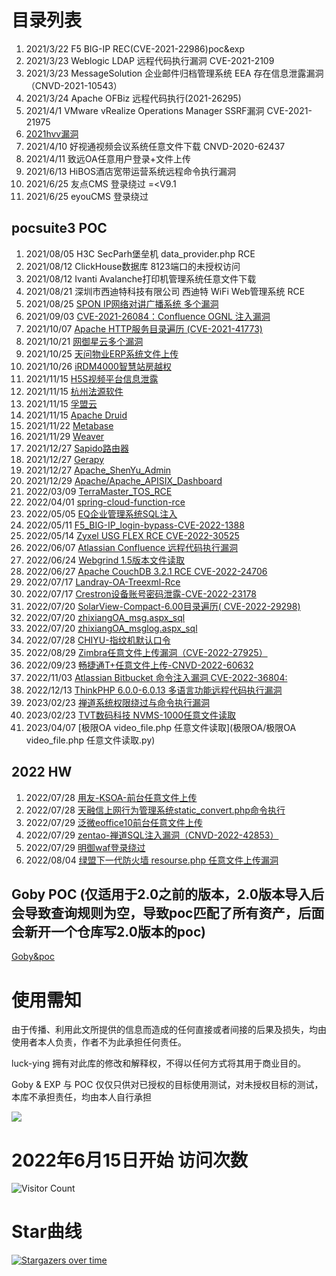 # 目录列表
1. 2021/3/22 F5 BIG-IP REC(CVE-2021-22986)poc&exp
2. 2021/3/23 Weblogic LDAP 远程代码执行漏洞 CVE-2021-2109
3. 2021/3/23 MessageSolution 企业邮件归档管理系统 EEA 存在信息泄露漏洞（CNVD-2021-10543） 
4. 2021/3/24 Apache OFBiz  远程代码执行(2021-26295) 
5. 2021/4/1  VMware vRealize Operations Manager SSRF漏洞 CVE-2021-21975
6. [2021hvv漏洞](2021hvv漏洞)
7. 2021/4/10 好视通视频会议系统任意文件下载 CNVD-2020-62437
8. 2021/4/11 致远OA任意用户登录+文件上传
9. 2021/6/13 HiBOS酒店宽带运营系统远程命令执行漏洞
11. 2021/6/25 友点CMS 登录绕过 =<V9.1
12. 2021/6/25 eyouCMS 登录绕过
## pocsuite3 POC
1. 2021/08/05 H3C SecParh堡垒机 data_provider.php RCE
2. 2021/08/12 ClickHouse数据库 8123端口的未授权访问
3. 2021/08/12 Ivanti Avalanche打印机管理系统任意文件下载
4. 2021/08/21 深圳市西迪特科技有限公司 西迪特 WiFi Web管理系统 RCE
5. 2021/08/25 [SPON IP网络对讲广播系统 多个漏洞](SPON_IP网络对讲广播系统)
6. 2021/09/03 [CVE-2021-26084：Confluence OGNL 注入漏洞](Atlassian_Confluence)
7. 2021/10/07 [Apache HTTP服务目录遍历 (CVE-2021-41773)](Apache)
8. 2021/10/21 [网御星云多个漏洞](网御星云)
9. 2021/10/25 [天问物业ERP系统文件上传](天问物业ERP系统)
10. 2021/10/26 [iRDM4000智慧站房越权](iRDM4000智慧站房)
11. 2021/11/15 [H5S视频平台信息泄露](H5S视频平台)
12. 2021/11/15 [杭州法源软件](杭州法源软件)
13. 2021/11/15 [孚盟云](孚盟云)
14. 2021/11/15 [Apache Druid](Apache)
15. 2021/11/22 [Metabase](Metabase)
16. 2021/11/29 [Weaver](Weaver)
17. 2021/12/27 [Sapido路由器](Sapido)
18. 2021/12/27 [Gerapy](Gerapy)
19. 2021/12/27 [Apache_ShenYu_Admin](Apache_ShenYu_Admin)
20. 2021/12/29 [Apache/Apache_APISIX_Dashboard](Apache/Apache_APISIX_Dashboard)
21. 2022/03/09 [TerraMaster_TOS_RCE](TerraMaster_TOS)
22. 2022/04/01 [spring-cloud-function-rce](spring/spring-cloud-function-rce)
23. 2022/05/05 [EQ企业管理系统SQL注入](EQ企业管理系统)
24. 2022/05/11 [F5_BIG-IP_login-bypass-CVE-2022-1388](F5-BIG-IP)
25. 2022/05/14 [Zyxel USG FLEX RCE CVE-2022-30525](Zyxel)
26. 2022/06/07 [Atlassian Confluence 远程代码执行漏洞](Atlassian_Confluence)
27. 2022/06/24 [Webgrind 1.5版本文件读取](Webgrind)
28. 2022/06/27 [Apache CouchDB 3.2.1 RCE CVE-2022-24706](Apache/Apache_CouchDB)
29. 2022/07/17 [Landray-OA-Treexml-Rce](蓝凌OA) 
30. 2022/07/17 [Crestron设备账号密码泄露-CVE-2022-23178](Crestron)
31. 2022/07/20 [SolarView-Compact-6.00目录遍历( CVE-2022-29298)](SolarView)
32. 2022/07/20 [zhixiangOA_msg.aspx_sql](致翔OA)
32. 2022/07/20 [zhixiangOA_msglog.aspx_sql](致翔OA)
33. 2022/07/28 [CHIYU-指纹机默认口令](CHIYU-指纹机)
34. 2022/08/29 [Zimbra任意文件上传漏洞（CVE-2022-27925）](Zimbra/CVE-2022-27925-路径穿越导致RCE.py)
35. 2022/09/23 [畅捷通T+任意文件上传-CNVD-2022-60632](畅捷通/畅捷通T+任意文件上传-CNVD-2022-60632)
36. 2022/11/03 [Atlassian Bitbucket 命令注入漏洞 CVE-2022-36804:](Atlassian-Bitbucket/Atlassian_Bitbucket_archive_RCE_CVE_2022_36804.py)
37. 2022/12/13 [ThinkPHP 6.0.0-6.0.13 多语言功能远程代码执行漏洞](thinkphp/Thinkphp-multi-language-rce.py)
38. 2023/02/23 [禅道系统权限绕过与命令执行漏洞](zentao-禅道/zentao_rce_.py)
39. 2023/02/23 [TVT数码科技 NVMS-1000任意文件读取](TVT数码科技-NVMS-1000/TVT数码科技-NVMS-1000任意文件读取.py)
40. 2023/04/07 [极限OA video_file.php 任意文件读取](极限OA/极限OA video_file.php 任意文件读取.py)
## 2022 HW
1. 2022/07/28 [用友-KSOA-前台任意文件上传](用友/用友-KSOA-前台任意文件上传)
2. 2022/07/28 [天融信上网行为管理系统static_convert.php命令执行](topsec/天融信上网行为管理系统命令执行)
3. 2022/07/29 [泛微eoffice10前台任意文件上传](Weaver/泛微eoffice10前台任意文件上传.py)
4. 2022/07/29 [zentao-禅道SQL注入漏洞（CNVD-2022-42853）](zentao-禅道/zentao_sql_injection_CNVD-2022-42853.py)
5. 2022/07/29 [明御waf登录绕过](明御waf/Ming_Royal_WAF-Login_Bypass.py)
6. 2022/08/04 [绿盟下一代防火墙 resourse.php 任意文件上传漏洞](绿盟/nsfocus_NGFW_resourse.php_arbitrary_file_upload.py)



## Goby POC (仅适用于2.0之前的版本，2.0版本导入后会导致查询规则为空，导致poc匹配了所有资产，后面会新开一个仓库写2.0版本的poc)
[Goby&poc](Goby&poc)

# 使用需知
由于传播、利用此文所提供的信息而造成的任何直接或者间接的后果及损失，均由使用者本人负责，作者不为此承担任何责任。

luck-ying 拥有对此库的修改和解释权，不得以任何方式将其用于商业目的。

Goby & EXP 与 POC 仅仅只供对已授权的目标使用测试，对未授权目标的测试，本库不承担责任，均由本人自行承担

![](wx.png)

# 2022年6月15日开始 访问次数

![Visitor Count](https://profile-counter.glitch.me/Library-POC/count.svg)

# Star曲线

[![Stargazers over time](https://starchart.cc/luck-ying/Library-POC.svg)](https://starchart.cc/luck-ying/Library-POC)

